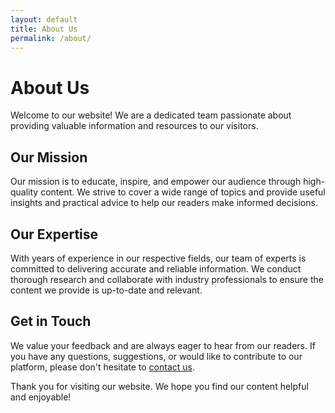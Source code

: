 ```yaml
---
layout: default
title: About Us
permalink: /about/
---
```

# About Us

Welcome to our website! We are a dedicated team passionate about providing valuable information and resources to our visitors.

## Our Mission

Our mission is to educate, inspire, and empower our audience through high-quality content. We strive to cover a wide range of topics and provide useful insights and practical advice to help our readers make informed decisions.

## Our Expertise

With years of experience in our respective fields, our team of experts is committed to delivering accurate and reliable information. We conduct thorough research and collaborate with industry professionals to ensure the content we provide is up-to-date and relevant.

## Get in Touch

We value your feedback and are always eager to hear from our readers. If you have any questions, suggestions, or would like to contribute to our platform, please don't hesitate to [contact us](/contact.html).

Thank you for visiting our website. We hope you find our content helpful and enjoyable!

